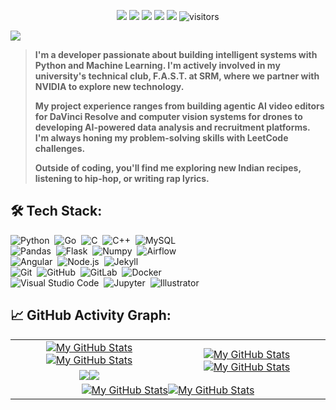 <!--
**Adwaithpv/Adwaithpv** is a ✨ _special_ ✨ repository because its `README.md` (this file) appears on your GitHub profile.

Here are some ideas to get you started:

- 🔭 I’m currently working on ...
- 🌱 I’m currently learning ...
- 👯 I’m looking to collaborate on ...
- 🤔 I’m looking for help with ...
- 💬 Ask me about ...
- 📫 How to reach me: ...
- 😄 Pronouns: ...
- ⚡ Fun fact: ...
-->
<p align="center">
    <a href="https://github.com/Adwaithpv/Adwaithpv"><img src="https://img.shields.io/badge/status-updating-brightgreen.svg"></a>
    <a href="https://github.com/python/cpython"><img src="https://img.shields.io/badge/Python-3.11-FF1493.svg"></a>
    <a href="https://github.com/Adwaithpv/Adwaithpv/graphs/contributors"><img src="https://img.shields.io/github/contributors/Adwaithpv/Adwaithpv?color=blue"></a>
    <a href="https://github.com/Adwaithpv"><img src="https://img.shields.io/github/stars/Adwaithpv"></a>
    <a href="https://github.com/Adwaithpv/Adwaithpv/network/members"><img src="https://img.shields.io/github/forks/Adwaithpv/Adwaithpv.svg?color=blue&logo=github"></a>
    <img src="https://visitor-badge.laobi.icu/badge?page_id=Adwaithpv.Adwaithpv" alt="visitors"/>
</p>

[![](./src/header_.png)](#)

> <b>I'm a developer passionate about building intelligent systems with Python and Machine Learning. I'm actively involved in my university's technical club, F.A.S.T. at SRM, where we partner with NVIDIA to explore new technology.
>
> My project experience ranges from building agentic AI video editors for DaVinci Resolve and computer vision systems for drones to developing AI-powered data analysis and recruitment platforms. I'm always honing my problem-solving skills with LeetCode challenges.
>
> Outside of coding, you'll find me exploring new Indian recipes, listening to hip-hop, or writing rap lyrics.</b>

## 🛠️ Tech Stack:
![Python](https://img.shields.io/badge/-Python-555?style=flat&logo=python)&nbsp;
![Go](https://img.shields.io/badge/-Go-555?style=flat&logo=go)&nbsp;
![C](https://img.shields.io/badge/-C-555?style=flat&logo=C&logoColor=A8B9CC)&nbsp;
![C++](https://img.shields.io/badge/-C++-555?style=flat&logo=C%2B%2B&logoColor=fff)&nbsp;
![MySQL](https://img.shields.io/badge/-MySQL-555?style=flat&logo=mysql&logoColor=fff)&nbsp;\
![Pandas](https://img.shields.io/badge/-Pandas-555?style=flat&logo=pandas)&nbsp;
![Flask](https://img.shields.io/badge/-Flask-555?style=flat&logo=flask)&nbsp;
![Numpy](https://img.shields.io/badge/-Numpy-555?style=flat&logo=numpy)&nbsp;
![Airflow](https://img.shields.io/badge/-Apache_Airflow-555?style=flat&logo=Apache-Airflow)\
![Angular](https://img.shields.io/badge/-Angular-555?style=flat&logo=angular)&nbsp;
![Node.js](https://img.shields.io/badge/-Node.js-555?style=flat&logo=node.js)&nbsp;
![Jekyll](https://img.shields.io/badge/-Jekyll-555?style=flat&logo=jekyll)&nbsp;\
![Git](https://img.shields.io/badge/-Git-555?style=flat&logo=git)&nbsp;
![GitHub](https://img.shields.io/badge/-GitHub-555?style=flat&logo=github)&nbsp;
![GitLab](https://img.shields.io/badge/-GitLab-555?style=flat&logo=gitlab)&nbsp;
![Docker](https://img.shields.io/badge/-Docker-555?style=flat&logo=Docker)\
![Visual Studio Code](https://img.shields.io/badge/-Visual%20Studio%20Code-555?style=flat&logo=visual-studio-code&logoColor=007ACC)&nbsp;
![Jupyter](https://img.shields.io/badge/-Jupyter-555?style=flat&logo=jupyter)&nbsp;
![Illustrator](https://img.shields.io/badge/-Illustrator-555?style=flat&logo=adobe-illustrator)&nbsp;

## 📈 GitHub Activity Graph:

<table>
    <tr>
        <td align="center"><a href="https://github.com/Adwaithpv#gh-light-mode-only"><img src="https://github-readme-stats.vercel.app/api?username=Adwaithpv&show_icons=true&theme=default&include_all_commits=true#gh-light-mode-only" alt="My GitHub Stats"/></a><a href="https://github.com/Adwaithpv#gh-dark-mode-only"><img src="https://github-readme-stats.vercel.app/api?username=Adwaithpv&show_icons=true&theme=tokyonight&include_all_commits=true#gh-dark-mode-only" alt="My GitHub Stats"/></a></td>
        <td rowspan="2" align="center"><a href="https://github.com/Adwaithpv#gh-light-mode-only"><img src="https://github-readme-stats.vercel.app/api/top-langs/?username=Adwaithpv&theme=default&langs_count=8#gh-light-mode-only" alt="My GitHub Stats"/></a><a href="https://github.com/Adwaithpv#gh-dark-mode-only"><img src="https://github-readme-stats.vercel.app/api/top-langs/?username=Adwaithpv&theme=tokyonight&langs_count=8#gh-dark-mode-only" alt="My GitHub Stats"/></a></td>
    </tr>
    <tr>
        <td align="center"><a href="https://github.com/Adwaithpv#gh-light-mode-only"><img src="https://github-readme-streak-stats.herokuapp.com/?user=Adwaithpv&theme=default"/></a><a href="https://github.com/Adwaithpv#gh-dark-mode-only"><img src="https://github-readme-streak-stats.herokuapp.com/?user=Adwaithpv&theme=tokyonight"/></a></td>
    </tr>
    <tr>
        <td colspan="2" align="center"><a href="https://github.com/Adwaithpv#gh-light-mode-only"><img src="https://raw.githubusercontent.com/Adwaithpv/Adwaithpv/output/github-contribution-grid-snake-default.svg#gh-light-mode-only" alt="My GitHub Stats"/></a><a href="https://github.com/Adwaithpv#gh-dark-mode-only"><img src="https://raw.githubusercontent.com/Adwaithpv/Adwaithpv/output/github-contribution-grid-snake-dark.svg#gh-dark-mode-only" alt="My GitHub Stats"/></a></td>
    </tr>
</table>
